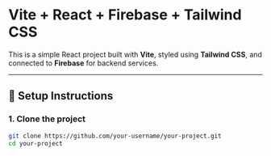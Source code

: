 # Vite + React + Firebase + Tailwind CSS

This is a simple React project built with **Vite**, styled using **Tailwind CSS**, and connected to **Firebase** for backend services.

---

## 🚀 Setup Instructions

### 1. Clone the project
```bash
git clone https://github.com/your-username/your-project.git
cd your-project
